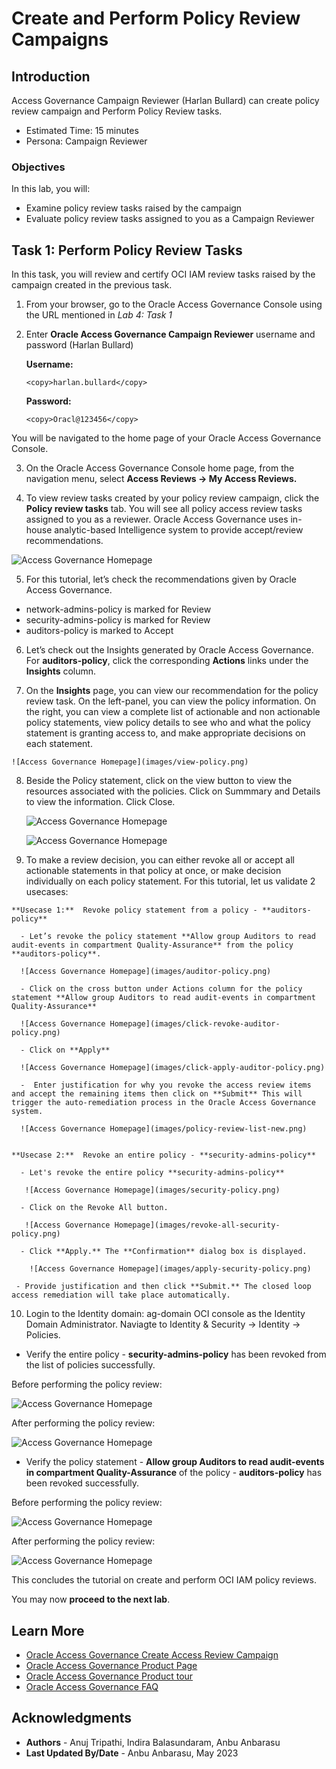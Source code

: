 # Create and Perform Policy Review Campaigns

## Introduction

Access Governance Campaign Reviewer (Harlan Bullard) can create policy review campaign and Perform Policy Review tasks. 

* Estimated Time: 15 minutes
* Persona: Campaign Reviewer

### Objectives

In this lab, you will:

* Examine policy review tasks raised by the campaign
* Evaluate policy review tasks assigned to you as a Campaign Reviewer


## Task 1: Perform Policy Review Tasks

  In this task, you will review and certify OCI IAM review tasks raised by the campaign created in the previous task.


1. From your browser, go to the Oracle Access Governance Console using the URL mentioned in *Lab 4: Task 1* 


2. Enter **Oracle Access Governance Campaign Reviewer** username and password (Harlan Bullard)

    **Username:**
    ```
    <copy>harlan.bullard</copy>
    ```

    **Password:**
    ```
    <copy>Oracl@123456</copy>
    ```


  You will be navigated to the home page of your Oracle Access Governance Console.

  3. On the Oracle Access Governance Console home page, from the navigation menu, select **Access Reviews -> My Access Reviews.** 


  4. To view review tasks created by your policy review campaign, click the **Policy review tasks** tab. You will see all policy access review tasks assigned to you as a reviewer. Oracle Access Governance uses in-house analytic-based Intelligence system to provide accept/review recommendations.

  ![Access Governance Homepage](images/my-access-reviews.png)

  5. For this tutorial, let’s check the recommendations given by Oracle Access Governance. 

   - network-admins-policy is marked for Review
   - security-admins-policy is marked for Review
   - auditors-policy is marked to Accept


  6. Let’s check out the Insights generated by Oracle Access Governance. For **auditors-policy**, click the corresponding **Actions** links under the **Insights** column.



  7. On the **Insights** page, you can view our recommendation for the policy review task. On the left-panel, you can view the policy information. On the right, you can view a complete list of actionable and non actionable policy statements, view policy details to see who and what the policy statement is granting access to, and make appropriate decisions on each statement.

    ![Access Governance Homepage](images/view-policy.png)


  8. Beside the Policy statement, click on the view button to view the resources associated with the policies. Click on Summmary and Details to view the information. Click Close. 

     ![Access Governance Homepage](images/summary.png)

     ![Access Governance Homepage](images/details.png)


  9. To make a review decision, you can either revoke all or accept all actionable statements in that policy at once, or make decision individually on each policy statement. For this tutorial, let us validate 2 usecases:

    **Usecase 1:**  Revoke policy statement from a policy - **auditors-policy**

      - Let’s revoke the policy statement **Allow group Auditors to read audit-events in compartment Quality-Assurance** from the policy  **auditors-policy**. 

      ![Access Governance Homepage](images/auditor-policy.png)

      - Click on the cross button under Actions column for the policy statement **Allow group Auditors to read audit-events in compartment Quality-Assurance**

      ![Access Governance Homepage](images/click-revoke-auditor-policy.png)

      - Click on **Apply**

      ![Access Governance Homepage](images/click-apply-auditor-policy.png)

      -  Enter justification for why you revoke the access review items and accept the remaining items then click on **Submit** This will trigger the auto-remediation process in the Oracle Access Governance system.

      ![Access Governance Homepage](images/policy-review-list-new.png)


    **Usecase 2:**  Revoke an entire policy - **security-admins-policy** 

      - Let's revoke the entire policy **security-admins-policy** 

       ![Access Governance Homepage](images/security-policy.png)

      - Click on the Revoke All button. 

       ![Access Governance Homepage](images/revoke-all-security-policy.png)

      - Click **Apply.** The **Confirmation** dialog box is displayed.

        ![Access Governance Homepage](images/apply-security-policy.png)

     - Provide justification and then click **Submit.** The closed loop access remediation will take place automatically.

  10. Login to the Identity domain: ag-domain OCI console as the Identity Domain Administrator. Naviagte to Identity & Security -> Identity -> Policies.

  * Verify the entire policy - **security-admins-policy** has been revoked from the list of policies successfully. 

   Before performing the policy review:

  ![Access Governance Homepage](images/before-security-policy.png)
   
   After performing the policy review: 

   ![Access Governance Homepage](images/after-security-policy.png)

  * Verify the policy statement - **Allow group Auditors to read audit-events in compartment Quality-Assurance** of the policy -  **auditors-policy** has been revoked successfully. 

  Before performing the policy review:

   ![Access Governance Homepage](images/before-auditor-policy.png)
   

  After performing the policy review: 

   ![Access Governance Homepage](images/after-auditor-policy.png)


  This concludes the tutorial on create and perform OCI IAM policy reviews.


  You may now **proceed to the next lab**. 

## Learn More

* [Oracle Access Governance Create Access Review Campaign](https://docs.oracle.com/en/cloud/paas/access-governance/pdapg/index.html)
* [Oracle Access Governance Product Page](https://www.oracle.com/security/cloud-security/access-governance/)
* [Oracle Access Governance Product tour](https://www.oracle.com/webfolder/s/quicktours/paas/pt-sec-access-governance/index.html)
* [Oracle Access Governance FAQ](https://www.oracle.com/security/cloud-security/access-governance/faq/)

## Acknowledgments
* **Authors** - Anuj Tripathi, Indira Balasundaram, Anbu Anbarasu 
* **Last Updated By/Date** - Anbu Anbarasu, May 2023
